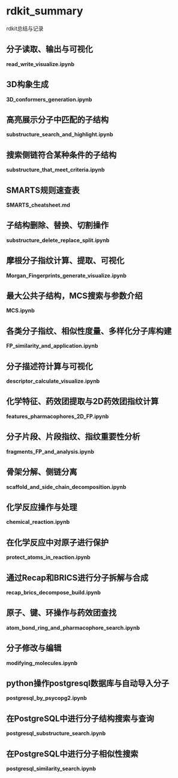 # rdkit_summary
rdkit总结与记录

## 分子读取、输出与可视化
**read_write_visualize.ipynb**

## 3D构象生成
**3D_conformers_generation.ipynb**

## 高亮展示分子中匹配的子结构
**substructure_search_and_highlight.ipynb**

## 搜索侧链符合某种条件的子结构
**substructure_that_meet_criteria.ipynb**

## SMARTS规则速查表
**SMARTS_cheatsheet.md**

## 子结构删除、替换、切割操作
**substructure_delete_replace_split.ipynb**

## 摩根分子指纹计算、提取、可视化
**Morgan_Fingerprints_generate_visualize.ipynb**

## 最大公共子结构，MCS搜索与参数介绍
**MCS.ipynb**

## 各类分子指纹、相似性度量、多样化分子库构建
**FP_similarity_and_application.ipynb**

## 分子描述符计算与可视化
**descriptor_calculate_visualize.ipynb**

## 化学特征、药效团提取与2D药效团指纹计算
**features_pharmacophores_2D_FP.ipynb**

## 分子片段、片段指纹、指纹重要性分析
**fragments_FP_and_analysis.ipynb**

## 骨架分解、侧链分离
**scaffold_and_side_chain_decomposition.ipynb**

## 化学反应操作与处理
**chemical_reaction.ipynb**

## 在化学反应中对原子进行保护
**protect_atoms_in_reaction.ipynb**

## 通过Recap和BRICS进行分子拆解与合成
**recap_brics_decompose_build.ipynb**

## 原子、键、环操作与药效团查找
**atom_bond_ring_and_pharmacophore_search.ipynb**

## 分子修改与编辑
**modifying_molecules.ipynb**

## python操作postgresql数据库与自动导入分子
**postgresql_by_psycopg2.ipynb**

## 在PostgreSQL中进行分子结构搜索与查询
**postgresql_substructure_search.ipynb**

## 在PostgreSQL中进行分子相似性搜索
**postgresql_similarity_search.ipynb**